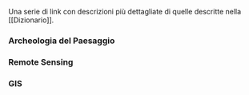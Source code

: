 Una serie di link con descrizioni più dettagliate di quelle descritte nella [[Dizionario]].

### Archeologia del Paesaggio

### Remote Sensing

### GIS
